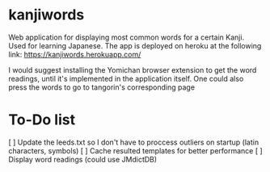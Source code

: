 # kanjiwords
Web application for displaying most common words for a certain Kanji. Used for learning Japanese.
The app is deployed on heroku at the following link: https://kanjiwords.herokuapp.com/

I would suggest installing the Yomichan browser extension to get the word readings, until it's implemented in the application itself. One could also press the words to go to tangorin's corresponding page

# To-Do list
[ ] Update the leeds.txt so I don't have to proccess outliers on startup (latin characters, symbols)
[ ] Cache resulted templates for better performance
[ ] Display word readings (could use JMdictDB)
